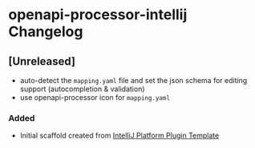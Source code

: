 <!-- Keep a Changelog guide -> https://keepachangelog.com -->

# openapi-processor-intellij Changelog

## [Unreleased]
- auto-detect the `mapping.yaml` file and set the json schema for editing support (autocompletion & validation)
- use openapi-processor icon for `mapping.yaml` 

### Added
- Initial scaffold created from [IntelliJ Platform Plugin Template](https://github.com/JetBrains/intellij-platform-plugin-template)
